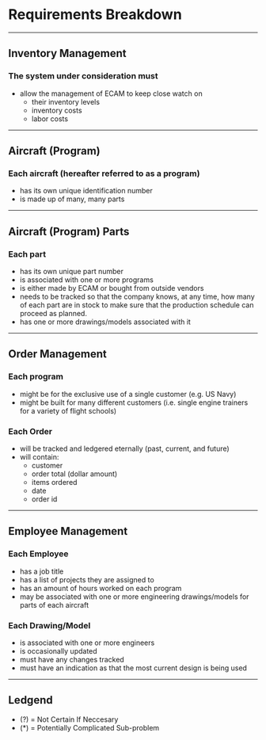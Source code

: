 # Requirements Breakdown

***

## Inventory Management

### The system under consideration must

- allow the management of ECAM to keep close watch on
  - their inventory levels
  - inventory costs
  - labor costs

***

## Aircraft (Program)

### Each aircraft (hereafter referred to as a program)

- has its own unique identification number
- is made up of many, many parts

***

## Aircraft (Program) Parts

### Each part

- has its own unique part number
- is associated with one or more programs
- is either made by ECAM or bought from outside vendors
- needs to be tracked so that the company knows, at any time, how many of each part are in stock to make sure that the production schedule can proceed as planned.
- has one or more drawings/models associated with it

***

## Order Management

### Each program

- might be for the exclusive use of a single customer (e.g. US Navy)
- might be built for many different customers (i.e. single engine trainers for a variety of flight schools)

### Each Order

- will be tracked and ledgered eternally (past, current, and future)
- will contain:
  - customer
  - order total (dollar amount)
  - items ordered
  - date
  - order id

***

## Employee Management

### Each Employee

- has a job title
- has a list of projects they are assigned to
- has an amount of hours worked on each program
- may be associated with one or more engineering drawings/models for parts of each aircraft

### Each Drawing/Model

- is associated with one or more engineers
- is occasionally updated
- must have any changes tracked
- must have an indication as that the most current design is being used

***

## Ledgend

- (?) = Not Certain If Neccesary
- (*) = Potentially Complicated Sub-problem